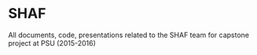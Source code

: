 # SHAF
All documents, code, presentations related to the SHAF team for capstone project at PSU (2015-2016)
